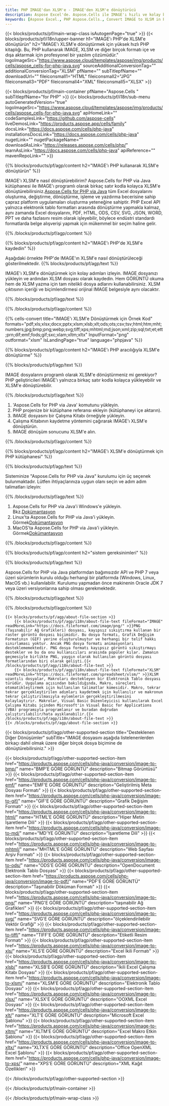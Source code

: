 ```yaml
---
title: PHP IMAGE'dan XLSM'e - IMAGE'den XLSM'e dönüştürücü
description: Aspose Excel'de. Aspose.Cells ile IMAGE'ı hızlı ve kolay bir şekilde XLSM'e dönüştürün. PHP IMAGE'ı XLSM'e dönüştürün. PHP IMAGE'ı XLSM'e kaydedin. PHP kullanarak IMAGE'ı XLSM olarak kaydedin.
keywords: [Aspose Excel., PHP Aspose.Cells., Convert IMAGE to XLSM in PHP., Save IMAGE to XLSM using PHP., PHP IMAGE to XLSM saveformat., IMAGE to XLSM Converter., PHP Save IMAGE as XLSM]
---
```

{{< blocks/products/pf/main-wrap-class isAutogenPage="true" >}}
{{< blocks/products/pf/i18n/upper-banner h1="IMAGE\'ı PHP\'de XLSM\'e dönüştürün" h2="IMAGE\'ı XLSM\'e dönüştürmek için yüksek hızlı PHP kitaplığı. Bu, PHP kullanarak IMAGE, XLSM ve diğer birçok formatı içe ve dışa aktarmak için profesyonel bir yazılım çözümüdür." logoImageSrc="https://www.aspose.cloud/templates/aspose/img/products/cells/aspose_cells-for-php-java.svg" sourceAdditionalConversionTag="" additionalConversionTag="XLSM" pfName="" subTitlepfName="" downloadUrl="" fileiconsmall1="HTML" fileiconsmall2="JPG" fileiconsmall3="PDF" fileiconsmall4="XML" fileiconsmall5="XLSX" >}}

{{< blocks/products/pf/main-container pfName="Aspose.Cells " subTitlepfName="for PHP" >}}
{{< blocks/products/pf/i18n/sub-menu autoGeneratedVersion="true" logoImageSrc="https://www.aspose.cloud/templates/aspose/img/products/cells/aspose_cells-for-php-java.svg" apiHomeLink="" codeSamplesLink="https://github.com/aspose-cells" liveDemosLink="https://products.aspose.app/cells/family" docsLink="https://docs.aspose.com/cells/php-java" installationsDocsLink="https://docs.aspose.com/cells/php-java" nugetLink="" nugetPackageName="" downloadAsLink="https://releases.aspose.com/cells/php/" learnAsLink="https://docs.aspose.com/cells/php-java" apiReference="" mavenRepoLink="" >}}


{{% blocks/products/pf/agp/content h2="IMAGE\'ı PHP kullanarak XLSM\'e dönüştürün" %}}

 IMAGE'ı XLSM'e nasıl dönüştürebilirim? Aspose.Cells for PHP via Java kütüphanesi ile IMAGE'ı programlı olarak birkaç satır kodla kolayca XLSM'e dönüştürebilirsiniz.[Aspose.Cells for PHP via Java](https://products.aspose.com/cells/php-java/) tüm Excel dosyalarını oluşturma, değiştirme, dönüştürme, işleme ve yazdırma becerisine sahip çapraz platform uygulamaları oluşturma yeteneğine sahiptir. PHP Excel API yalnızca elektronik tablo formatları arasında dönüştürme yapmakla kalmaz, aynı zamanda Excel dosyalarını, PDF, HTML, ODS, CSV, SVG, JSON, WORD, PPT ve daha fazlasını resim olarak işleyebilir, böylece endüstri standardı formatlarda belge alışverişi yapmak için mükemmel bir seçim haline gelir.
 
{{% /blocks/products/pf/agp/content %}}

{{% blocks/products/pf/agp/content h2="IMAGE\'ı PHP\'de XLSM\'e kaydedin" %}}

Aşağıdaki örnekte PHP'de IMAGE'ın XLSM'e nasıl dönüştürüleceği gösterilmektedir.
{{% blocks/products/pf/agp/text %}}

IMAGE'ı XLSM'e dönüştürmek için kolay adımları izleyin. IMAGE dosyanızı yükleyin ve ardından XLSM dosyası olarak kaydedin. Hem GÖRÜNTÜ okuma hem de XLSM yazma için tam nitelikli dosya adlarını kullanabilirsiniz. XLSM çıktısının içeriği ve biçimlendirmesi orijinal IMAGE belgesiyle aynı olacaktır.

{{% /blocks/products/pf/agp/text %}}

{{% /blocks/products/pf/agp/content %}}

{{% cells-convert title="IMAGE\'ı XLSM\'e Dönüştürmek için Örnek Kod" formats="pdf;xls;xlsx;docx;pptx;xlsm;xlsb;xlt;ods;ots;csv;tsv;html;htm;mht;numbers;jpg;bmp;png;webp;svg;tiff;xps;mhtml;md;json;xml;zip;sql;txt;et;ett;prn;dif;emf;fods;gif;sxc;xlam;xltm;xltx" InputFormat="png" outformat="xlsm" IsLandingPage="true" language="phpjava" %}}

{{% blocks/products/pf/agp/content h2="IMAGE\'ı PHP aracılığıyla XLSM\'e dönüştürme" %}}

{{% blocks/products/pf/agp/text %}}

IMAGE dosyalarını programlı olarak XLSM'e dönüştürmeniz mi gerekiyor? PHP geliştiricileri IMAGE'ı yalnızca birkaç satır kodla kolayca yükleyebilir ve XLSM'e dönüştürebilir.

{{% /blocks/products/pf/agp/text %}}

1.  'Aspose.Cells for PHP via Java' komutunu yükleyin.
1.  PHP projenize bir kütüphane referansı ekleyin (kütüphaneyi içe aktarın).
1.  IMAGE dosyasını bir Çalışma Kitabı örneğiyle yükleyin.
1. Çalışma Kitabının kaydetme yöntemini çağırarak IMAGE'ı XLSM'e dönüştürün.
1.  IMAGE dönüşüm sonucunu XLSM'e alın.

{{% /blocks/products/pf/agp/content %}}

{{% blocks/products/pf/agp/content h2="IMAGE\'ı XLSM\'e dönüştürmek için PHP kütüphanesi" %}}

{{% blocks/products/pf/agp/text %}}

Sisteminize "Aspose.Cells for PHP via Java" kurulumu için üç seçenek bulunmaktadır. Lütfen ihtiyaçlarınıza uygun olanı seçin ve adım adım talimatları izleyin:

{{% /blocks/products/pf/agp/text %}}

1.  Aspose.Cells for PHP via Java'i Windows'e yükleyin. Bkz.[Dokümantasyon](https://docs.aspose.com/cells/php-java/setup-and-installation-guidelines/#windows)
1.  Linux'ta Aspose.Cells for PHP via Java'i yükleyin. Görmek[Dokümantasyon](https://docs.aspose.com/cells/php-java/setup-and-installation-guidelines/#linux)
1.  MacOS'ta Aspose.Cells for PHP via Java'i yükleyin. Görmek[Dokümantasyon](https://docs.aspose.com/cells/php-java/setup-and-installation-guidelines/#mac)

{{% /blocks/products/pf/agp/content %}}

{{% blocks/products/pf/agp/content h2="sistem gereksinimleri" %}}

{{% blocks/products/pf/agp/text %}}

Aspose.Cells for PHP via Java platformdan bağımsızdır API ve PHP 7 veya üzeri sürümlerin kurulu olduğu herhangi bir platformda (Windows, Linux, MacOS vb.) kullanılabilir. Kurulumu yapmadan önce makinenin Oracle JDK 7 veya üzeri versiyonlarına sahip olması gerekmektedir.
 
{{% /blocks/products/pf/agp/text %}}


{{% /blocks/products/pf/agp/content %}}

<!-- aboutfile Starts -->
    {{< blocks/products/pf/agp/about-file-section >}}
        {{< blocks/products/pf/agp/i18n/about-file-text fileFormat="IMAGE" readMoreLink="https://docs.fileformat.com/image/png/" >}}PNG (Taşınabilir Ağ Grafikleri) dosyası, kayıpsız sıkıştırma kullanan bir raster görüntü dosyası biçimidir. Bu dosya formatı, Grafik Değişim Formatının (GIF) yerine oluşturulmuştur ve herhangi bir telif hakkı sınırlaması yoktur. Ancak PNG dosya formatı animasyonları desteklememektedir. PNG dosya formatı kayıpsız görüntü sıkıştırmayı destekler ve bu da onu kullanıcıları arasında popüler kılar. Zamanın geçmesiyle birlikte PNG, yaygın olarak kullanılan görüntü dosyası formatlarından biri olarak gelişti.{{< /blocks/products/pf/agp/i18n/about-file-text >}}
        {{< blocks/products/pf/agp/i18n/about-file-text fileFormat="XLSM" readMoreLink="https://docs.fileformat.com/spreadsheet/xlsm/" >}}XLSM uzantılı dosyalar, Makroları destekleyen bir Elektronik Tablo dosyası türüdür. Uygulama açısından bakıldığında, Makro, süreçleri otomatikleştirmek için kullanılan talimatlar kümesidir. Makro, tekrar tekrar gerçekleştirilen adımları kaydetmek için kullanılır ve makronun tekrar çalıştırılmasıyla eylemlerin gerçekleştirilmesini kolaylaştırır. Makrolar, Visual Basic Düzenleyicisi kullanılarak Excel Çalışma Kitabı içinden Microsoft'in Visual Basic for Applications (VBA) programıyla programlanır ve buradan doğrudan çalıştırılabilir/hata ayıklanabilir.{{< /blocks/products/pf/agp/i18n/about-file-text >}}
    {{< /blocks/products/pf/agp/about-file-section >}}
<!-- aboutfile Ends -->

{{< blocks/products/pf/agp/other-supported-section title="Desteklenen Diğer Dönüşümler" subTitle="IMAGE dosyasını aşağıda listelenenlerden birkaçı dahil olmak üzere diğer birçok dosya biçimine de dönüştürebilirsiniz." >}}

{{< blocks/products/pf/agp/other-supported-section-item href="https://products.aspose.com/cells/php-java/conversion/image-to-bmp/" name="BMP\'E GÖRE GÖRÜNTÜ" description="Bitmap Görüntüsü" >}}
{{< blocks/products/pf/agp/other-supported-section-item href="https://products.aspose.com/cells/php-java/conversion/image-to-emf/" name="EMF\'E GÖRE GÖRÜNTÜ" description="Geliştirilmiş Meta Dosyası Formatı" >}}
{{< blocks/products/pf/agp/other-supported-section-item href="https://products.aspose.com/cells/php-java/conversion/image-to-gif/" name="GIF\'E GÖRE GÖRÜNTÜ" description="Grafik Değişim Formatı" >}}
{{< blocks/products/pf/agp/other-supported-section-item href="https://products.aspose.com/cells/php-java/conversion/image-to-html/" name="HTML\'E GÖRE GÖRÜNTÜ" description="Hiper Metin İşaretleme Dili" >}}
{{< blocks/products/pf/agp/other-supported-section-item href="https://products.aspose.com/cells/php-java/conversion/image-to-md/" name="MD\'YE GÖRÜNTÜ" description="İşaretleme Dili" >}}
{{< blocks/products/pf/agp/other-supported-section-item href="https://products.aspose.com/cells/php-java/conversion/image-to-mhtml/" name="MHTML\'E GÖRE GÖRÜNTÜ" description="Web Sayfası Arşiv Formatı" >}}
{{< blocks/products/pf/agp/other-supported-section-item href="https://products.aspose.com/cells/php-java/conversion/image-to-ods/" name="ODS\'E GÖRE GÖRÜNTÜ" description="OpenDocument Elektronik Tablo Dosyası" >}}
{{< blocks/products/pf/agp/other-supported-section-item href="https://products.aspose.com/cells/php-java/conversion/image-to-pdf/" name="PDF\'E GÖRE GÖRÜNTÜ" description="Taşınabilir Döküman Formatı" >}}
{{< blocks/products/pf/agp/other-supported-section-item href="https://products.aspose.com/cells/php-java/conversion/image-to-png/" name="PNG\'E GÖRE GÖRÜNTÜ" description="taşınabilir Ağ Grafikleri" >}}
{{< blocks/products/pf/agp/other-supported-section-item href="https://products.aspose.com/cells/php-java/conversion/image-to-svg/" name="SVG\'E GÖRE GÖRÜNTÜ" description="ölçeklendirilebilir Vektör Grafiği" >}}
{{< blocks/products/pf/agp/other-supported-section-item href="https://products.aspose.com/cells/php-java/conversion/image-to-tiff/" name="TIFF\'E GÖRE GÖRÜNTÜ" description="Etiketli Resim Formatı" >}}
{{< blocks/products/pf/agp/other-supported-section-item href="https://products.aspose.com/cells/php-java/conversion/image-to-xls/" name="XLS\'E GÖRE GÖRÜNTÜ" description="Excel İkili Formatı" >}}
{{< blocks/products/pf/agp/other-supported-section-item href="https://products.aspose.com/cells/php-java/conversion/image-to-xlsb/" name="XLSB\'E GÖRE GÖRÜNTÜ" description="İkili Excel Çalışma Kitabı Dosyası" >}}
{{< blocks/products/pf/agp/other-supported-section-item href="https://products.aspose.com/cells/php-java/conversion/image-to-xlsm/" name="XLSM\'E GÖRE GÖRÜNTÜ" description="Elektronik Tablo Dosyası" >}}
{{< blocks/products/pf/agp/other-supported-section-item href="https://products.aspose.com/cells/php-java/conversion/image-to-xlsx/" name="XLSX\'E GÖRE GÖRÜNTÜ" description="OOXML Excel Dosyası" >}}
{{< blocks/products/pf/agp/other-supported-section-item href="https://products.aspose.com/cells/php-java/conversion/image-to-xlt/" name="XLT\'E GÖRE GÖRÜNTÜ" description="Microsoft Excel Şablonu" >}}
{{< blocks/products/pf/agp/other-supported-section-item href="https://products.aspose.com/cells/php-java/conversion/image-to-xltm/" name="XLTM\'E GÖRE GÖRÜNTÜ" description="Excel Makro Etkin Şablonu" >}}
{{< blocks/products/pf/agp/other-supported-section-item href="https://products.aspose.com/cells/php-java/conversion/image-to-xltx/" name="XLTX\'E GÖRE GÖRÜNTÜ" description="Office OpenXML Excel Şablonu" >}}
{{< blocks/products/pf/agp/other-supported-section-item href="https://products.aspose.com/cells/php-java/conversion/image-to-xps/" name="XPS\'E GÖRE GÖRÜNTÜ" description="XML Kağıt Özellikleri" >}}

{{< /blocks/products/pf/agp/other-supported-section >}}

{{< /blocks/products/pf/main-container >}}
    
{{< /blocks/products/pf/main-wrap-class >}}
